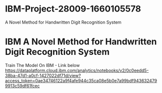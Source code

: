 # IBM-Project-28009-1660105578
A Novel Method for Handwritten Digit Recognition System
# IBM A Novel Method for Handwritten Digit Recognition System
Train The Model On IBM - Link below
https://dataplatform.cloud.ibm.com/analytics/notebooks/v2/0c0eedd5-38ba-47d1-a0cf-1427022df71d/view?access_token=0ae34746122a9f4afe944c35ca08e5b0e7a99bdf9436324799913c59df61fcec
